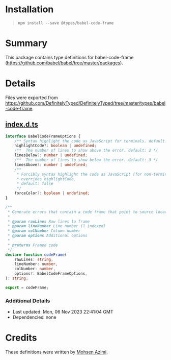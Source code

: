 # Installation
> `npm install --save @types/babel-code-frame`

# Summary
This package contains type definitions for babel-code-frame (https://github.com/babel/babel/tree/master/packages).

# Details
Files were exported from https://github.com/DefinitelyTyped/DefinitelyTyped/tree/master/types/babel-code-frame.
## [index.d.ts](https://github.com/DefinitelyTyped/DefinitelyTyped/tree/master/types/babel-code-frame/index.d.ts)
````ts
interface BabelCodeFrameOptions {
    /** Syntax highlight the code as JavaScript for terminals. default: false */
    highlightCode?: boolean | undefined;
    /**  The number of lines to show above the error. default: 2 */
    linesBelow?: number | undefined;
    /**  The number of lines to show below the error. default: 3 */
    linesAbove?: number | undefined;
    /**
     * Forcibly syntax highlight the code as JavaScript (for non-terminals);
     * overrides highlightCode.
     * default: false
     */
    forceColor?: boolean | undefined;
}

/**
 * Generate errors that contain a code frame that point to source locations.
 *
 * @param rawLines Raw lines to frame
 * @param lineNumber Line number (1 indexed)
 * @param colNumber Column number
 * @param options Additional options
 *
 * @returns Framed code
 */
declare function codeFrame(
    rawLines: string,
    lineNumber: number,
    colNumber: number,
    options?: BabelCodeFrameOptions,
): string;

export = codeFrame;

````

### Additional Details
 * Last updated: Mon, 06 Nov 2023 22:41:04 GMT
 * Dependencies: none

# Credits
These definitions were written by [Mohsen Azimi](https://github.com/mohsen1).
